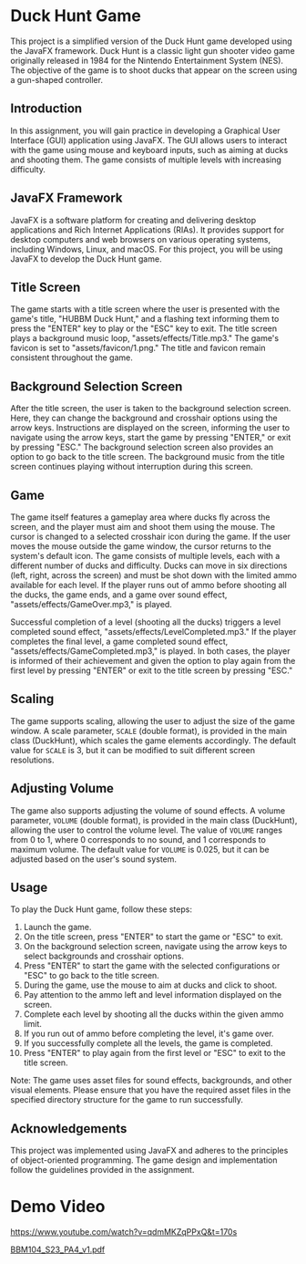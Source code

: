 # Duck Hunt Game

This project is a simplified version of the Duck Hunt game developed using the JavaFX framework. Duck Hunt is a classic light gun shooter video game originally released in 1984 for the Nintendo Entertainment System (NES). The objective of the game is to shoot ducks that appear on the screen using a gun-shaped controller.

## Introduction

In this assignment, you will gain practice in developing a Graphical User Interface (GUI) application using JavaFX. The GUI allows users to interact with the game using mouse and keyboard inputs, such as aiming at ducks and shooting them. The game consists of multiple levels with increasing difficulty.

## JavaFX Framework

JavaFX is a software platform for creating and delivering desktop applications and Rich Internet Applications (RIAs). It provides support for desktop computers and web browsers on various operating systems, including Windows, Linux, and macOS. For this project, you will be using JavaFX to develop the Duck Hunt game.

## Title Screen

The game starts with a title screen where the user is presented with the game's title, "HUBBM Duck Hunt," and a flashing text informing them to press the "ENTER" key to play or the "ESC" key to exit. The title screen plays a background music loop, "assets/effects/Title.mp3." The game's favicon is set to "assets/favicon/1.png." The title and favicon remain consistent throughout the game.

## Background Selection Screen

After the title screen, the user is taken to the background selection screen. Here, they can change the background and crosshair options using the arrow keys. Instructions are displayed on the screen, informing the user to navigate using the arrow keys, start the game by pressing "ENTER," or exit by pressing "ESC." The background selection screen also provides an option to go back to the title screen. The background music from the title screen continues playing without interruption during this screen.

## Game

The game itself features a gameplay area where ducks fly across the screen, and the player must aim and shoot them using the mouse. The cursor is changed to a selected crosshair icon during the game. If the user moves the mouse outside the game window, the cursor returns to the system's default icon. The game consists of multiple levels, each with a different number of ducks and difficulty. Ducks can move in six directions (left, right, across the screen) and must be shot down with the limited ammo available for each level. If the player runs out of ammo before shooting all the ducks, the game ends, and a game over sound effect, "assets/effects/GameOver.mp3," is played.

Successful completion of a level (shooting all the ducks) triggers a level completed sound effect, "assets/effects/LevelCompleted.mp3." If the player completes the final level, a game completed sound effect, "assets/effects/GameCompleted.mp3," is played. In both cases, the player is informed of their achievement and given the option to play again from the first level by pressing "ENTER" or exit to the title screen by pressing "ESC."

## Scaling

The game supports scaling, allowing the user to adjust the size of the game window. A scale parameter, `SCALE` (double format), is provided in the main class (DuckHunt), which scales the game elements accordingly. The default value for `SCALE` is 3, but it can be modified to suit different screen resolutions.

## Adjusting Volume

The game also supports adjusting the volume of sound effects. A volume parameter, `VOLUME` (double format), is provided in the main class (DuckHunt), allowing the user to control the volume level. The value of `VOLUME` ranges from 0 to 1, where 0 corresponds to no sound, and 1 corresponds to maximum volume. The default value for `VOLUME` is 0.025, but it can be adjusted based on the user's sound system.

## Usage

To play the Duck Hunt game, follow these steps:

1. Launch the game.
2. On the title screen, press "ENTER" to start the game or "ESC" to exit.
3. On the background selection screen, navigate using the arrow keys to select backgrounds and crosshair options.
4. Press "ENTER" to start the game with the selected configurations or "ESC" to go back to the title screen.
5. During the game, use the mouse to aim at ducks and click to shoot.
6. Pay attention to the ammo left and level information displayed on the screen.
7. Complete each level by shooting all the ducks within the given ammo limit.
8. If you run out of ammo before completing the level, it's game over.
9. If you successfully complete all the levels, the game is completed.
10. Press "ENTER" to play again from the first level or "ESC" to exit to the title screen.

Note: The game uses asset files for sound effects, backgrounds, and other visual elements. Please ensure that you have the required asset files in the specified directory structure for the game to run successfully.

## Acknowledgements

This project was implemented using JavaFX and adheres to the principles of object-oriented programming. The game design and implementation follow the guidelines provided in the assignment.

# Demo Video

 https://www.youtube.com/watch?v=qdmMKZqPPxQ&t=170s



[BBM104_S23_PA4_v1.pdf](https://github.com/SerhatAkbulut1/Assignment-7/files/11971746/BBM104_S23_PA4_v1.pdf)
